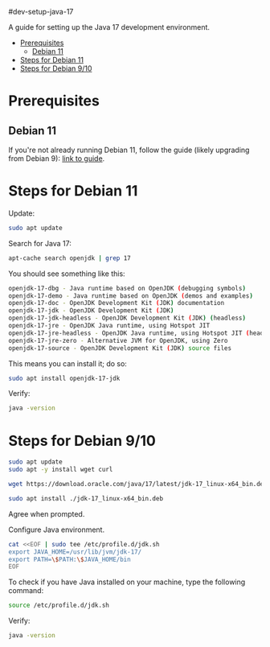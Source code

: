 #dev-setup-java-17<!-- omit in toc -->

A guide for setting up the Java 17 development environment.

- [Prerequisites](#prerequisites)
  - [Debian 11](#debian-11)
- [Steps for Debian 11](#steps-for-debian-11)
- [Steps for Debian 9/10](#steps-for-debian-910)

# Prerequisites

## Debian 11
If you're not already running Debian 11, follow the guide (likely upgrading from Debian 9): [link to guide](wsl-debian9-to-debian11.md).

# Steps for Debian 11

Update:
```bash
sudo apt update
```

Search for Java 17:
```bash
apt-cache search openjdk | grep 17
```

You should see something like this:
```bash
openjdk-17-dbg - Java runtime based on OpenJDK (debugging symbols)
openjdk-17-demo - Java runtime based on OpenJDK (demos and examples)
openjdk-17-doc - OpenJDK Development Kit (JDK) documentation
openjdk-17-jdk - OpenJDK Development Kit (JDK)
openjdk-17-jdk-headless - OpenJDK Development Kit (JDK) (headless)
openjdk-17-jre - OpenJDK Java runtime, using Hotspot JIT
openjdk-17-jre-headless - OpenJDK Java runtime, using Hotspot JIT (headless)
openjdk-17-jre-zero - Alternative JVM for OpenJDK, using Zero
openjdk-17-source - OpenJDK Development Kit (JDK) source files
```

This means you can install it; do so: 
```bash
sudo apt install openjdk-17-jdk
```

Verify:
```bash
java -version
```

# Steps for Debian 9/10

```bash
sudo apt update
sudo apt -y install wget curl
```

```bash
wget https://download.oracle.com/java/17/latest/jdk-17_linux-x64_bin.deb
```

```bash
sudo apt install ./jdk-17_linux-x64_bin.deb
```

Agree when prompted.

Configure Java environment.
```bash
cat <<EOF | sudo tee /etc/profile.d/jdk.sh
export JAVA_HOME=/usr/lib/jvm/jdk-17/
export PATH=\$PATH:\$JAVA_HOME/bin
EOF
```

To check if you have Java installed on your machine, type the following command:
```bash
source /etc/profile.d/jdk.sh
```

Verify:
```bash
java -version
```